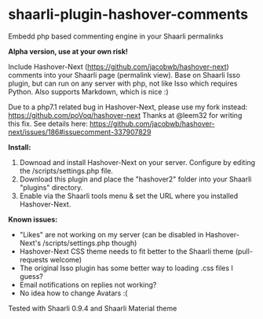 # shaarli-plugin-hashover-comments
Embedd php based commenting engine in your Shaarli permalinks

**Alpha version, use at your own risk!**

Include Hashover-Next (https://github.com/jacobwb/hashover-next) comments into your Shaarli page (permalink view). Base on Shaarli Isso plugin, but can run on any server with php, not like Isso which requires Python. Also supports Markdown, which is nice :)

Due to a php7.1 related bug in Hashover-Next, please use my fork instead: https://github.com/poVoq/hashover-next
Thanks at @leem32 for writing this fix. See details here: https://github.com/jacobwb/hashover-next/issues/186#issuecomment-337907829

**Install:** 
1. Downoad and install Hashover-Next on your server. Configure by editing the /scripts/settings.php file.
2. Download this plugin and place the "hashover2" folder into your Shaarli "plugins" directory. 
3. Enable via the Shaarli tools menu & set the URL where you installed Hashover-Next.

**Known issues:**
- "Likes" are not working on my server (can be disabled in Hashover-Next's /scripts/settings.php though)
- Hashover-Next CSS theme needs to fit better to the Shaarli theme (pull-requests welcome)
- The original Isso plugin has some better way to loading .css files I guess?
- Email notifications on replies not working?
- No idea how to change Avatars :(

Tested with Shaarli 0.9.4 and Shaarli Material theme
